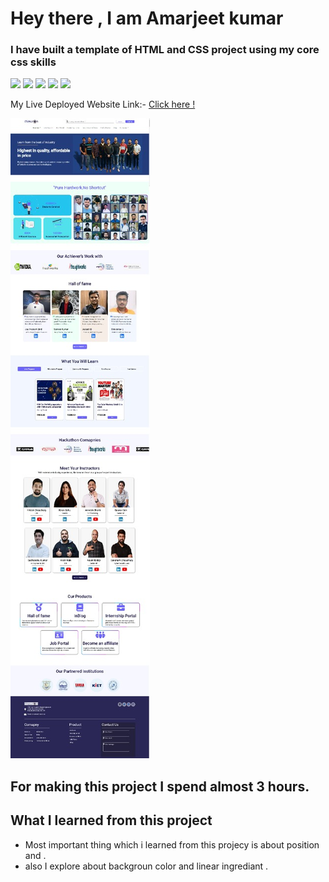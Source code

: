 
 # Hey there ,  I am Amarjeet kumar

 ### I have built a template of HTML and CSS project using my core css skills 
 
 ![](https://img.shields.io/badge/Project-01-grren)
 ![](https://img.shields.io/badge/HTML-5-orange)
  ![](https://img.shields.io/badge/CSS-3-blue)
   ![](https://img.shields.io/badge/JS-3-orange)
    ![](https://img.shields.io/badge/Bootstarp-5-violet)


 My Live Deployed Website Link:- [Click here !](https://project-08-web-design-template.netlify.app/)

 ![](./images/web-page.jpg)

 ## For making this project I spend almost 3 hours.

 ## What I learned from this project 
 - Most important thing which i learned from this projecy is about position and  .
 - also I explore about backgroun color and linear ingrediant .
  